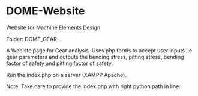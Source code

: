 # DOME-Website
Website for Machine Elements Design

Folder: DOME_GEAR-
  <p>A Webiste page for Gear analysis. Uses php forms to accept user inputs i.e gear parameters and outputs the bending stress, pitting stress, bending factor of safety and pitting factor of safety.
  </p>
  <p>
  Run the index.php on a server (XAMPP Apache).
  <p>
  Note: Take care to provide the index.php with right python path in line:
  </p>
